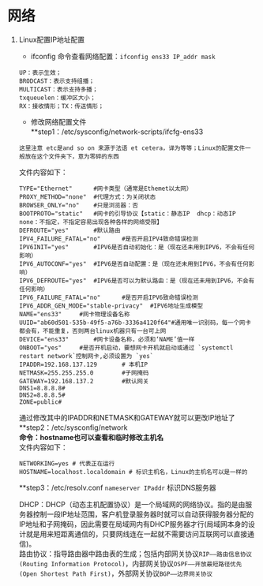 # 网络
1. Linux配置IP地址配置
    * ifconfig 命令查看网络配置：`ifconfig ens33 IP_addr mask `
    ```
    UP：表示生效；
    BRODCAST：表示支持组播；
    MULTICAST：表示支持多播；
    txqueuelen：缓冲区大小；
    RX：接收情形；TX：传送情形；
    ```
    * 修改网络配置文件<br>
    **step1：/etc/sysconfig/network-scripts/ifcfg-ens33
    ```
    这里注意 etc是and so on 来源于法语 et cetera，译为等等；Linux的配置文件一般放在这个文件夹下，意为零碎的东西
    ```
   文件内容如下：
   ```
   TYPE="Ethernet"		#网卡类型（通常是Ethemet以太网）
   PROXY_METHOD="none"	#代理方式：为关闭状态
   BROWSER_ONLY="no"	#只是浏览器：否
   BOOTPROTO="static"	#网卡的引导协议【static：静态IP  dhcp：动态IP   none：不指定，不指定容易出现各种各样的网络受限】
   DEFROUTE="yes"		#默认路由
   IPV4_FAILURE_FATAL="no"		#是否开启IPV4致命错误检测
   IPV6INIT="yes"		#IPV6是否自动初始化：是（现在还未用到IPV6，不会有任何影响）
   IPV6_AUTOCONF="yes"	#IPV6是否自动配置：是（现在还未用到IPV6，不会有任何影响）
   IPV6_DEFROUTE="yes"	#IPV6是否可以为默认路由：是（现在还未用到IPV6，不会有任何影响）
   IPV6_FAILURE_FATAL="no"		#是否开启IPV6致命错误检测
   IPV6_ADDR_GEN_MODE="stable-privacy"	#IPV6地址生成模型
   NAME="ens33"		#网卡物理设备名称
   UUID="ab60d501-535b-49f5-a76b-3336a4120f64"#通用唯一识别码，每一个网卡都会有，不能重复，否则两台linux机器只有一台可上网
   DEVICE="ens33"		#网卡设备名称，必须和‘NAME’值一样
   ONBOOT="yes"		#是否开机启动，要想网卡开机就启动或通过 `systemctl restart network`控制网卡,必须设置为 `yes`
   IPADDR=192.168.137.129		# 本机IP
   NETMASK=255.255.255.0		#子网掩码
   GATEWAY=192.168.137.2		#默认网关
   DNS1=8.8.8.8#
   DNS2=8.8.8.5#
   ZONE=public#
   ```
   通过修改其中的IPADDR和NETMASK和GATEWAY就可以更改IP地址了<br>
   **step2：/etc/sysconfig/network<br>
   **命令：hostname也可以查看和临时修改主机名**<br>
   文件内容如下：
   ```
   NETWORKING=yes # 代表正在运行
   HOSTNAME=localhost.localdomain # 标识主机名，Linux的主机名可以是一样的
   ```
   **step3：/etc/resolv.conf
   `nameserver IPaddr`
   标识DNS服务器
   
   DHCP：DHCP（动态主机配置协议）是一个局域网的网络协议。指的是由服务器控制一段IP地址范围，客户机登录服务器时就可以自动获得服务器分配的IP地址和子网掩码，因此需要在局域网内有DHCP服务器才行(局域网本身的设计就是用来短距离通信的，只要网线连在一起就不需要访问互联网可以直接通信)。<br>
   路由协议：指导路由器中路由表的生成；包括内部网关协议`RIP——路由信息协议(Routing Information Protocol)`，内部网关协议`OSPF——开放最短路径优先(Open Shortest Path First)`，外部网关协议`BGP——边界网关协议`

